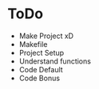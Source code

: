 # ToDo
- Make Project xD
- Makefile
- Project Setup 
- Understand functions
- Code Default
- Code Bonus
